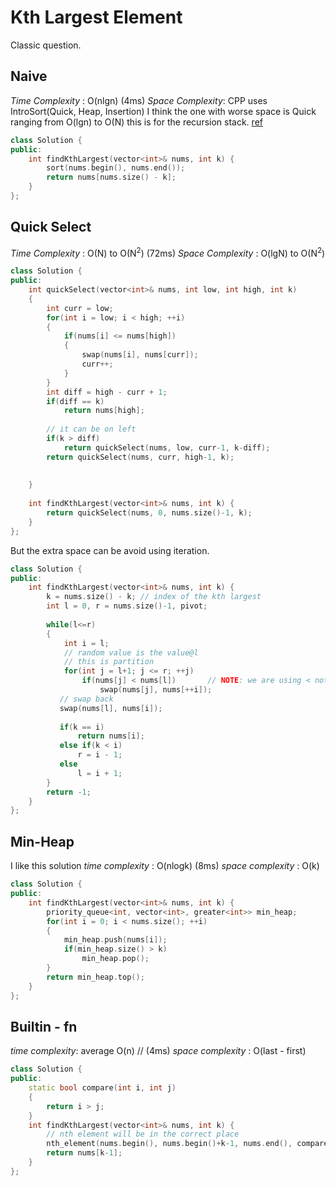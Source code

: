 # Kth Largest Element

Classic question.

## Naive 
*Time Complexity* : O(nlgn)  (4ms)
*Space Complexity*: CPP uses IntroSort(Quick, Heap, Insertion) I think 
the one with worse space is Quick ranging from O(lgn) to O(N) this is
for the recursion stack. [ref](https://stackoverflow.com/a/15035050)

```cpp
class Solution {
public:
    int findKthLargest(vector<int>& nums, int k) {
        sort(nums.begin(), nums.end());
        return nums[nums.size() - k];
    }
};
```

## Quick Select

*Time Complexity* : O(N) to O(N<sup>2</sup>)  (72ms)
*Space Complexity* : O(lgN) to O(N<sup>2</sup>)

```cpp
class Solution {
public:
    int quickSelect(vector<int>& nums, int low, int high, int k)
    {
        int curr = low;
        for(int i = low; i < high; ++i)
        {
            if(nums[i] <= nums[high])
            {
                swap(nums[i], nums[curr]);
                curr++;
            }
        }
        int diff = high - curr + 1;
        if(diff == k)
            return nums[high];
        
        // it can be on left
        if(k > diff)
            return quickSelect(nums, low, curr-1, k-diff);
        return quickSelect(nums, curr, high-1, k);
            
        
    }
    
    int findKthLargest(vector<int>& nums, int k) {
        return quickSelect(nums, 0, nums.size()-1, k);
    }
};
```

But the extra space can be avoid using iteration.

```cpp
class Solution {
public:
    int findKthLargest(vector<int>& nums, int k) {
        k = nums.size() - k; // index of the kth largest
        int l = 0, r = nums.size()-1, pivot;
        
        while(l<=r)
        {
            int i = l;
            // random value is the value@l
            // this is partition
            for(int j = l+1; j <= r; ++j)
                if(nums[j] < nums[l])       // NOTE: we are using < not <=
                    swap(nums[j], nums[++i]);
           // swap back         
           swap(nums[l], nums[i]);
            
           if(k == i)         
               return nums[i];
           else if(k < i) 
               r = i - 1;
           else
               l = i + 1;      
        }
        return -1;
    }
};
```

## Min-Heap
I like this solution
*time complexity* : O(nlogk)   (8ms)
*space complexity* : O(k)

```cpp
class Solution {
public:
    int findKthLargest(vector<int>& nums, int k) {
        priority_queue<int, vector<int>, greater<int>> min_heap;
        for(int i = 0; i < nums.size(); ++i)
        {
            min_heap.push(nums[i]);
            if(min_heap.size() > k)
                min_heap.pop();
        }
        return min_heap.top();
    }
};
```

## Builtin - fn

*time complexity*: average O(n)  // (4ms)
*space complexity* : O(last - first)

```cpp
class Solution {
public:
    static bool compare(int i, int j)
    {
        return i > j;
    }
    int findKthLargest(vector<int>& nums, int k) {
        // nth element will be in the correct place
        nth_element(nums.begin(), nums.begin()+k-1, nums.end(), compare);
        return nums[k-1];
    }
};
```
